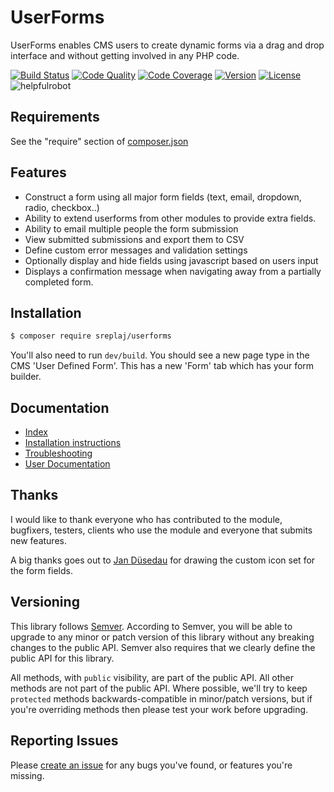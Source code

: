 # UserForms

UserForms enables CMS users to create dynamic forms via a drag and drop interface
and without getting involved in any PHP code.

[![Build Status](http://img.shields.io/travis/silverstripe/silverstripe-userforms.svg?style=flat-square)](https://travis-ci.org/silverstripe/silverstripe-userforms)
[![Code Quality](http://img.shields.io/scrutinizer/g/silverstripe/silverstripe-userforms.svg?style=flat-square)](https://scrutinizer-ci.com/g/silverstripe/silverstripe-userforms)
[![Code Coverage](http://img.shields.io/scrutinizer/coverage/g/silverstripe/silverstripe-userforms.svg?style=flat-square)](https://scrutinizer-ci.com/g/silverstripe/silverstripe-userforms)
[![Version](http://img.shields.io/packagist/v/silverstripe/userforms.svg?style=flat-square)](https://packagist.org/packages/silverstripe/silverstripe-userforms)
[![License](http://img.shields.io/packagist/l/silverstripe/userforms.svg?style=flat-square)](LICENSE.md)
![helpfulrobot](https://helpfulrobot.io/silverstripe/userforms/badge)

## Requirements

See the "require" section of [composer.json](https://github.com/silverstripe/silverstripe-userforms/blob/master/composer.json)

## Features

*  Construct a form using all major form fields (text, email, dropdown, radio, checkbox..)
*  Ability to extend userforms from other modules to provide extra fields.
*  Ability to email multiple people the form submission
*  View submitted submissions and export them to CSV
*  Define custom error messages and validation settings
*  Optionally display and hide fields using javascript based on users input
*  Displays a confirmation message when navigating away from a partially completed form.

## Installation

```sh
$ composer require sreplaj/userforms
```

You'll also need to run `dev/build`. You should see a new page type in the CMS 'User Defined Form'. This has a new 'Form' tab which has your form builder.

## Documentation

 * [Index](docs/en/index.md)
 * [Installation instructions](docs/en/installation.md)
 * [Troubleshooting](docs/en/troubleshooting.md)
 * [User Documentation](docs/en/userguide/index.md)

## Thanks

I would like to thank everyone who has contributed to the module, bugfixers, testers, clients who use the module and everyone that submits new features.

A big thanks goes out to [Jan Düsedau](http://eformation.de) for drawing the custom icon set for the form fields.

## Versioning

This library follows [Semver](http://semver.org). According to Semver, you will be able to upgrade to any minor or patch version of this library without any breaking changes to the public API. Semver also requires that we clearly define the public API for this library.

All methods, with `public` visibility, are part of the public API. All other methods are not part of the public API. Where possible, we'll try to keep `protected` methods backwards-compatible in minor/patch versions, but if you're overriding methods then please test your work before upgrading.

## Reporting Issues

Please [create an issue](http://github.com/silverstripe/silverstripe-userforms/issues) for any bugs you've found, or features you're missing.
